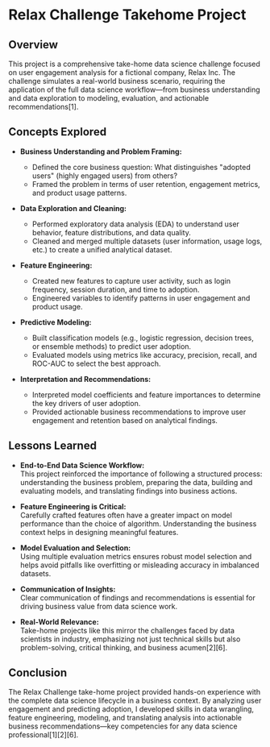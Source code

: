 # Relax Challenge Takehome Project

## Overview

This project is a comprehensive take-home data science challenge focused on user engagement analysis for a fictional company, Relax Inc. The challenge simulates a real-world business scenario, requiring the application of the full data science workflow—from business understanding and data exploration to modeling, evaluation, and actionable recommendations[1].

## Concepts Explored

- **Business Understanding and Problem Framing:**  
  - Defined the core business question: What distinguishes "adopted users" (highly engaged users) from others?
  - Framed the problem in terms of user retention, engagement metrics, and product usage patterns.

- **Data Exploration and Cleaning:**  
  - Performed exploratory data analysis (EDA) to understand user behavior, feature distributions, and data quality.
  - Cleaned and merged multiple datasets (user information, usage logs, etc.) to create a unified analytical dataset.

- **Feature Engineering:**  
  - Created new features to capture user activity, such as login frequency, session duration, and time to adoption.
  - Engineered variables to identify patterns in user engagement and product usage.

- **Predictive Modeling:**  
  - Built classification models (e.g., logistic regression, decision trees, or ensemble methods) to predict user adoption.
  - Evaluated models using metrics like accuracy, precision, recall, and ROC-AUC to select the best approach.

- **Interpretation and Recommendations:**  
  - Interpreted model coefficients and feature importances to determine the key drivers of user adoption.
  - Provided actionable business recommendations to improve user engagement and retention based on analytical findings.

## Lessons Learned

- **End-to-End Data Science Workflow:**  
  This project reinforced the importance of following a structured process: understanding the business problem, preparing the data, building and evaluating models, and translating findings into business actions.

- **Feature Engineering is Critical:**  
  Carefully crafted features often have a greater impact on model performance than the choice of algorithm. Understanding the business context helps in designing meaningful features.

- **Model Evaluation and Selection:**  
  Using multiple evaluation metrics ensures robust model selection and helps avoid pitfalls like overfitting or misleading accuracy in imbalanced datasets.

- **Communication of Insights:**  
  Clear communication of findings and recommendations is essential for driving business value from data science work.

- **Real-World Relevance:**  
  Take-home projects like this mirror the challenges faced by data scientists in industry, emphasizing not just technical skills but also problem-solving, critical thinking, and business acumen[2][6].

## Conclusion

The Relax Challenge take-home project provided hands-on experience with the complete data science lifecycle in a business context. By analyzing user engagement and predicting adoption, I developed skills in data wrangling, feature engineering, modeling, and translating analysis into actionable business recommendations—key competencies for any data science professional[1][2][6].
